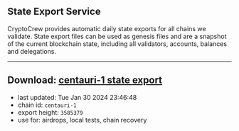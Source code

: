 ## State Export Service
CryptoCrew provides automatic daily state exports for all chains we validate. State export files can be used as genesis files and are a snapshot of the current blockchain state, including all validators, accounts, balances and delegations.

---
**Download: [centauri-1 state export](https://dl.ccvalidators.com/SERVICE/composable/centauri-1_export_3585379.json)**
---

- last updated: Tue Jan 30 2024 23:46:48
- chain id: `centauri-1`
- export height: `3585379`
- use for: airdrops, local tests, chain recovery
